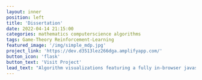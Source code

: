 ```yaml
---
layout: inner
position: left
title: 'Dissertation'
date: 2022-04-14 21:15:00
categories: mathematics computerscience algorithms
tags: Game-Theory Reinforcement-Learning
featured_image: '/img/simple_mdp.jpg'
project_link: 'https://dev.d3513lez266dga.amplifyapp.com/'
button_icon: 'flask'
button_text: 'Visit Project'
lead_text: "Algorithm visualizations featuring a fully in-browser javascript editor"
---
```

